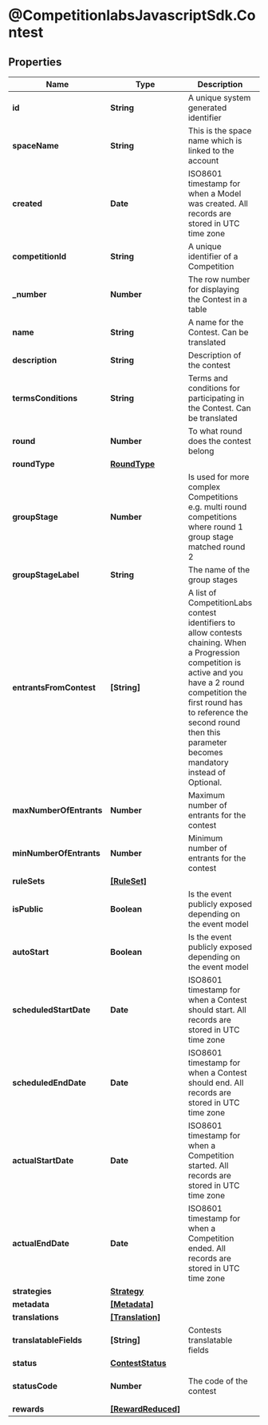 # @CompetitionlabsJavascriptSdk.Contest

## Properties

Name | Type | Description | Notes
------------ | ------------- | ------------- | -------------
**id** | **String** | A unique system generated identifier | [readonly] 
**spaceName** | **String** | This is the space name which is linked to the account | [readonly] 
**created** | **Date** | ISO8601 timestamp for when a Model was created. All records are stored in UTC time zone | [readonly] 
**competitionId** | **String** | A unique identifier of a Competition | 
**_number** | **Number** | The row number for displaying the Contest in a table | [default to 0]
**name** | **String** | A name for the Contest. Can be translated | 
**description** | **String** | Description of the contest | [optional] 
**termsConditions** | **String** | Terms and conditions for participating in the Contest. Can be translated | [optional] 
**round** | **Number** | To what round does the contest belong | [default to 1]
**roundType** | [**RoundType**](RoundType.md) |  | 
**groupStage** | **Number** | Is used for more complex Competitions e.g. multi round competitions where round 1 group stage matched round 2 | [optional] [default to 1]
**groupStageLabel** | **String** | The name of the group stages | [optional] 
**entrantsFromContest** | **[String]** | A list of CompetitionLabs contest identifiers to allow contests chaining. When a Progression competition is active and you have a 2 round competition the first round has to reference the second round then this parameter becomes mandatory instead of Optional. | 
**maxNumberOfEntrants** | **Number** | Maximum number of entrants for the contest | [optional] 
**minNumberOfEntrants** | **Number** | Minimum number of entrants for the contest | 
**ruleSets** | [**[RuleSet]**](RuleSet.md) |  | 
**isPublic** | **Boolean** | Is the event publicly exposed depending on the event model | [default to true]
**autoStart** | **Boolean** | Is the event publicly exposed depending on the event model | [optional] [default to true]
**scheduledStartDate** | **Date** | ISO8601 timestamp for when a Contest should start. All records are stored in UTC time zone | 
**scheduledEndDate** | **Date** | ISO8601 timestamp for when a Contest should end. All records are stored in UTC time zone | 
**actualStartDate** | **Date** | ISO8601 timestamp for when a Competition started. All records are stored in UTC time zone | [optional] [readonly] 
**actualEndDate** | **Date** | ISO8601 timestamp for when a Competition ended. All records are stored in UTC time zone | [optional] [readonly] 
**strategies** | [**Strategy**](Strategy.md) |  | [optional] 
**metadata** | [**[Metadata]**](Metadata.md) |  | [optional] 
**translations** | [**[Translation]**](Translation.md) |  | [optional] 
**translatableFields** | **[String]** | Contests translatable fields | [optional] [readonly] 
**status** | [**ContestStatus**](ContestStatus.md) |  | 
**statusCode** | **Number** | The code of the contest | [readonly] [default to 3]
**rewards** | [**[RewardReduced]**](RewardReduced.md) |  | [optional] 


